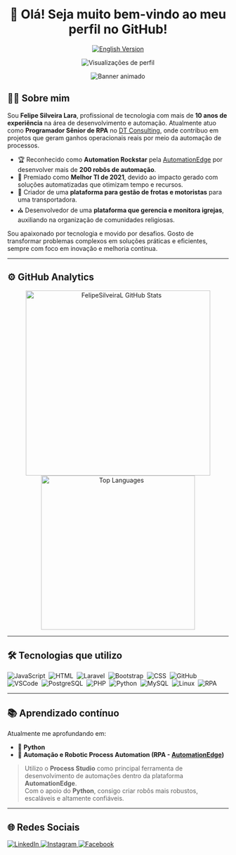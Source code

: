 <h1 align="center">👋 Olá! Seja muito bem-vindo ao meu perfil no GitHub!</h1>

<p align="center">
  <a href="./README.en.md">
    <img src="https://img.shields.io/badge/🌐 English%20Version-05122A?style=for-the-badge&logo=github" alt="English Version" />
  </a>
</p>


<p align="center">
  <img src="https://komarev.com/ghpvc/?username=FelipeSilveiraL&color=yellow" alt="Visualizações de perfil" />
</p>

<p align="center">
  <img src="https://static.imasters.com.br/wp-content/uploads/2015/11/4_Progresso4.gif" alt="Banner animado" />
</p>

## 👨‍💻 Sobre mim

Sou **Felipe Silveira Lara**, profissional de tecnologia com mais de **10 anos de experiência** na área de desenvolvimento e automação. Atualmente atuo como **Programador Sênior de RPA** no [DT Consulting](https://dtconsulting.com.br/), onde contribuo em projetos que geram ganhos operacionais reais por meio da automação de processos.

- 🏆 Reconhecido como **Automation Rockstar** pela [AutomationEdge](https://automationedge.com/br/) por desenvolver mais de **200 robôs de automação**.
- 🥇 Premiado como **Melhor TI de 2021**, devido ao impacto gerado com soluções automatizadas que otimizam tempo e recursos.
- 🚛 Criador de uma **plataforma para gestão de frotas e motoristas** para uma transportadora.
- ⛪ Desenvolvedor de uma **plataforma que gerencia e monitora igrejas**, auxiliando na organização de comunidades religiosas.

Sou apaixonado por tecnologia e movido por desafios. Gosto de transformar problemas complexos em soluções práticas e eficientes, sempre com foco em inovação e melhoria contínua.

---

## ⚙️ GitHub Analytics

<p align="center">
  <img width="420em" src="https://github-readme-stats.vercel.app/api?username=FelipeSilveiraL&show_icons=true&theme=highcontrast" alt="FelipeSilveiraL GitHub Stats"/>
  <img width="350em" src="https://github-readme-stats.vercel.app/api/top-langs/?username=FelipeSilveiraL&layout=compact&theme=vision-friendly-dark" alt="Top Languages"/>
</p>

---

## 🛠 Tecnologias que utilizo

![JavaScript](https://img.shields.io/badge/-JavaScript-05122A?style=flat&logo=javascript)&nbsp;
![HTML](https://img.shields.io/badge/-HTML-05122A?style=flat&logo=HTML5)&nbsp;
![Laravel](https://img.shields.io/badge/-Laravel-05122A?style=flat&logo=Laravel)&nbsp;
![Bootstrap](https://img.shields.io/badge/-Bootstrap-05122A?style=flat&logo=Bootstrap)&nbsp;
![CSS](https://img.shields.io/badge/-CSS-05122A?style=flat&logo=CSS3)&nbsp;
![GitHub](https://img.shields.io/badge/-GitHub-05122A?style=flat&logo=github)&nbsp;
![VSCode](https://img.shields.io/badge/-Visual%20Studio%20Code-05122A?style=flat&logo=visual-studio-code)&nbsp;
![PostgreSQL](https://img.shields.io/badge/-PostgreSQL-05122A?style=flat&logo=postgresql)&nbsp;
![PHP](https://img.shields.io/badge/-PHP-05122A?style=flat&logo=Php)&nbsp;
![Python](https://img.shields.io/badge/-Python-05122A?style=flat&logo=Python)&nbsp;
![MySQL](https://img.shields.io/badge/-MySQL-05122A?style=flat&logo=mysql)&nbsp;
![Linux](https://img.shields.io/badge/-Linux-05122A?style=flat&logo=Linux)&nbsp;
![RPA](https://img.shields.io/badge/-RPA-05122A?style=flat&logo=robots&logoColor=white)&nbsp;

---

## 📚 Aprendizado contínuo

Atualmente me aprofundando em:

- 🐍 **Python**  
- 🤖 **Automação e Robotic Process Automation (RPA - [AutomationEdge](https://automationedge.com/br/))**

> Utilizo o **Process Studio** como principal ferramenta de desenvolvimento de automações dentro da plataforma **AutomationEdge**.  
> Com o apoio do **Python**, consigo criar robôs mais robustos, escaláveis e altamente confiáveis.

---

## 🌐 Redes Sociais

<p align="left">
  <a href="https://www.linkedin.com/in/felipe-silveira-lara-85706110b/" target="_blank">
    <img src="https://img.shields.io/badge/-FelipeSilveiraL-05122A?style=flat&logo=linkedin" alt="LinkedIn" />
  </a>
  <a href="https://www.instagram.com/felipesilveiralara/" target="_blank">
    <img src="https://img.shields.io/badge/-FelipeSilveiraL-05122A?style=flat&logo=instagram" alt="Instagram" />
  </a>
  <a href="https://www.facebook.com/felipe.silveira.967" target="_blank">
    <img src="https://img.shields.io/badge/-FelipeSilveiraL-05122A?style=flat&logo=facebook" alt="Facebook" />
  </a>
</p>

<!--
**FelipeSilveiraL/FelipeSilveiraL** is a ✨ _special_ ✨ repository because its `README.md` (this file) appears on your GitHub profile.

Here are some ideas to get you started:

- 🔭 I’m currently working on ...
- 🌱 I’m currently learning ...
- 👯 I’m looking to collaborate on ...
- 🤔 I’m looking for help with ...
- 💬 Ask me about ...
- 📫 How to reach me: ...
- 😄 Pronouns: ...
- ⚡ Fun fact: ...
-->
